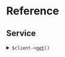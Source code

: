 # Reference
## Service
<details><summary><code>$client-><a href="/Seed/Service/ServiceClient.php">get</a>()</code></summary>
<dl>
<dd>

#### 🔌 Usage

<dl>
<dd>

<dl>
<dd>

```php
$client->service->get();
```
</dd>
</dl>
</dd>
</dl>


</dd>
</dl>
</details>
